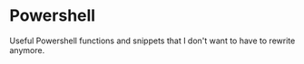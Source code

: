 Powershell
==========

Useful Powershell functions and snippets that I don't want to have to rewrite anymore.
